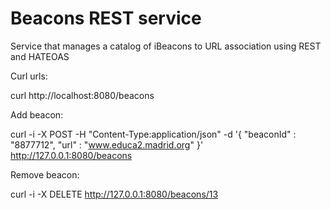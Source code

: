 # Beacons REST service

Service that manages a catalog of iBeacons to URL association using REST and HATEOAS

Curl urls:

curl http://localhost:8080/beacons


Add beacon:

curl -i -X POST -H "Content-Type:application/json" -d '{  "beaconId" : "8877712",  "url" : "www.educa2.madrid.org" }' http://127.0.0.1:8080/beacons

Remove beacon:

curl -i -X DELETE http://127.0.0.1:8080/beacons/13


